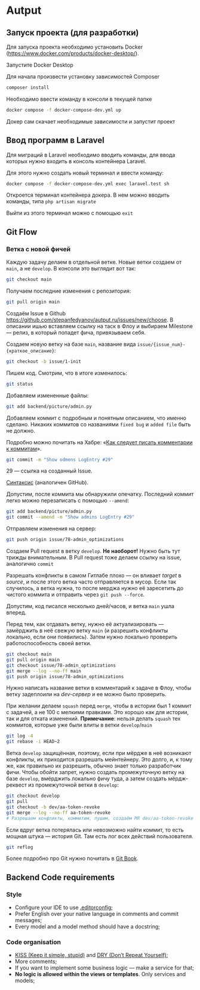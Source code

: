 # Autput

## Запуск проекта (для разработки)

Для запуска проекта необходимо установить Docker (https://www.docker.com/products/docker-desktop/).

Запустите Docker Desktop

Для начала произвести установку зависимостей Composer

```bash
composer install
```

Необходимо ввести команду в консоли в текущей папке

```bash
docker compose -f docker-compose-dev.yml up
```

Докер сам скачает необходимые зависимости и запустит проект

## Ввод программ в Laravel

Для миграций в Laravel необходимо вводить команды, для ввода которых нужно входить в консоль контейнера Laravel.

Для этого нужно создать новый терминал и ввести команду:

```bash
docker compose -f docker-compose-dev.yml exec laravel.test sh 
```

Откроется терминал контейнера докера. В нем можно вводить команды, типа ```php artisan migrate```

Выйти из этого терминал можно с помощью ```exit```

## Git Flow

### Ветка с новой фичей
Каждую задачу делаем в отдельной ветке. Новые ветки создаем от `main`, а не `develop`.
В консоли это выглядит вот так:

```bash
git checkout main
```

Получаем последние изменения с репозитория:

```bash
git pull origin main
```

Создаём Issue в Github
https://github.com/stepanfedyanov/autput.ru/issues/new/choose.
В описании ишью вставляем ссылку на таск в Флоу и 
выбираем Milestone — релиз, в который попадет фича, привязываем себя.

Создаем новую ветку на базе `main`, название вида `issue/{issue_num}-{краткое_описание}`:

```bash
git checkout -b issue/1-init
```

Пишем код.
Смотрим, что в итоге изменилось:

```bash
git status
```

Добавляем измененные файлы:

```bash
git add backend/picture/admin.py
```

Добавляем коммит с подробным и понятным описанием, что именно сделано. 
Никаких коммитов со названиями `fixed bug` и `added file` быть не должно.

Подробно можно почитать на Хабре: «[Как следует писать комментарии к коммитам](https://habr.com/ru/post/416887/ )».


```bash
git commit -m "Show odmens LogEntry #29"
```

29 — ссылка на созданный Issue.

[Синтаксис](https://docs.gitlab.com/ee/user/project/issues/managing_issues.html#closing-issues-automatically) 
(аналогичен GitHub).


Допустим, после коммита мы обнаружили опечатку.
Последний коммит легко можно перезаписать с помощью `--amend`:

```bash
git add backend/picture/admin.py
git commit --amend -m "Show admins LogEntry #29"
```

Отправляем изменения на сервер:

```bash
git push origin issue/78-admin_optimizations
```

Создаем Pull request в ветку `develop`. **Не наоборот!** Нужно быть тут трижды внимательным.
В Pull request тоже делаем ссылку на issue, аналогично `commit`

Разрешать конфликты в самом Гитлабе плохо — он вливает _target_ в _source_, и после этого ветка
часто отправляется в мусор. Если так случилось, а ветка нужна, то после мерджа нужно её заресетить
до чистого коммита и отправить через `git push --force`.

Допустим, код писался несколько дней/часов, и ветка `main` ушла вперед.

Перед тем, как отдавать ветку, нужно её актуализировать — замёрджить в неё свежую ветку `main` (и разрешить конфликты локально, если они появились).
Затем нужно локально проверить работоспособность своей ветки.

```bash
git checkout main
git pull origin main
git checkout issue/78-admin_optimizations
git merge --log --no-ff main
git push origin issue/78-admin_optimizations
```

Нужно написать название ветки в комментарий к задаче в Флоу, чтобы ветку задеплоили на _dev-сервер_ и ее можно было проверить.

При желании делаем `squash` перед `merge`, чтобы в истории был 1 коммит с задачей, а не 100 с мелкими правками. Это хорошо как для истории, так и для отката изменений.
**Примечание**: нельзя делать `squash` тех коммитов, которые уже были влиты в ветки `develop`/`main`

```bash
git log -4
git rebase -i HEAD~2
```

Ветка `develop` защищённая, поэтому, если при мёрдже в неё возникают конфликты, их приходится разрешать мейнтейнеру.
Это долго, и, к тому же, как правильно их разрешить, обычно знает только разработчик фичи. 
Чтобы обойти запрет, нужно создать промежуточную ветку на базе `develop`, вмёрджить локально фичу туда,
а затем создать мёрдж-реквест из промежуточной ветки в `develop`:

```bash
git checkout develop
git pull
git checkout -b dev/aa-token-revoke
git merge --log --no-ff aa-token-revoke
# Разрешаем конфликты, коммитим, пушим, создаём MR dev/aa-token-revoke → develop.
```

Если вдруг ветка потерялась или невозможно найти коммит, то есть мощная штука — история Git.
Там есть лог всех действий пользователя.

```bash
git reflog
```

Более подробно про Git нужно почитать в [Git Book](https://git-scm.com/book/ru/v2).

## Backend Code requirements

### Style

* Configure your IDE to use [.editorconfig](https://editorconfig.org/#download);
* Prefer English over your native language in comments and commit messages;
* Every model and a model method should have a docstring;

### Code organisation

* [KISS (Keep it simple, stupid)](https://ru.wikipedia.org/wiki/KISS_(принцип)) and [DRY (Don’t Repeat Yourself)](https://ru.wikipedia.org/wiki/Don’t_repeat_yourself);
* More comments;
* If you want to implement some business logic — make a service for that;
* **No logic is allowed within the views or templates**. Only services and models;

